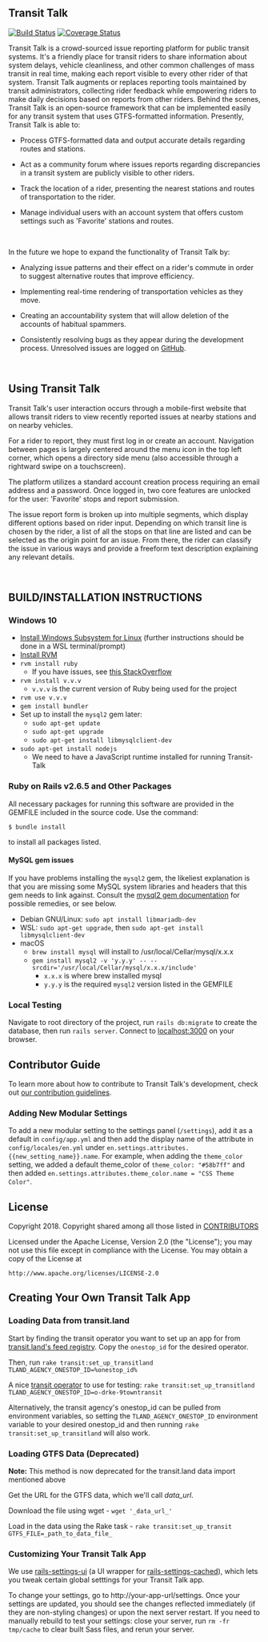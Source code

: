 ## Transit Talk

[![Build Status](https://travis-ci.org/TransitTalk/Transit-Talk.svg?branch=master)](https://travis-ci.org/TransitTalk/Transit-Talk)
[![Coverage Status][coverage-status-icon]][coverage-status]

Transit Talk is a crowd-sourced issue reporting platform for public transit systems. It's a friendly place for transit riders to share information about system delays, vehicle cleanliness, and other common challenges of mass transit in real time, making each report visible to every other rider of that system. Transit Talk augments or replaces reporting tools maintained by transit administrators, collecting rider feedback while empowering riders to make daily decisions based on reports from other riders. Behind the scenes, Transit Talk is an open-source framework that can be implemented easily for any transit system that uses GTFS-formatted information. Presently, Transit Talk is able to:

  * Process GTFS-formatted data and output accurate details regarding routes and stations.

  * Act as a community forum where issues reports regarding discrepancies in a transit system are publicly visible to other riders.

  * Track the location of a rider, presenting the nearest stations and routes of transportation to the rider.

  * Manage individual users with an account system that offers custom settings such as 'Favorite' stations and routes.

<br>

In the future we hope to expand the functionality of Transit Talk by:

  * Analyzing issue patterns and their effect on a rider's commute in order to suggest alternative routes that improve efficiency.

  * Implementing real-time rendering of transportation vehicles as they move.

  * Creating an accountability system that will allow deletion of the accounts of habitual spammers.

  * Consistently resolving bugs as they appear during the development process. Unresolved issues are logged on [GitHub][issues].

<br>

## Using Transit Talk

 Transit Talk's user interaction occurs through a mobile-first website that allows transit riders to view recently reported issues at nearby stations and on nearby vehicles.

 [//]: # (Homescreen w/o account photo TBD)

 For a rider to report, they must first log in or create an account. Navigation between pages is largely centered around the menu icon in the top left corner, which opens a directory side menu (also accessible through a rightward swipe on a touchscreen).

 [//]: # (Insert Side Menu pic)

 The platform utilizes a standard account creation process requiring an email address and a password. Once logged in, two core features are unlocked for the user: 'Favorite' stops and report submission.

 [//]: # (Insert issue report page pic)

 The issue report form is broken up into multiple segments, which display different options based on rider input. Depending on which transit line is chosen by the rider, a list of all the stops on that line are listed and can be selected as the origin point for an issue. From there, the rider can classify the issue in various ways and provide a freeform text description explaining any relevant details.

<br>

## BUILD/INSTALLATION INSTRUCTIONS

### Windows 10

* [Install Windows Subsystem for Linux](https://docs.microsoft.com/en-us/windows/wsl/install-win10) (further instructions should be done in a WSL terminal/prompt)
* [Install RVM](https://github.com/rvm/ubuntu_rvm)
* `rvm install ruby`
  * If you have issues, see [this StackOverflow](https://github.com/rvm/ubuntu_rvm)
* `rvm install v.v.v`
  * `v.v.v` is the current version of Ruby being used for the project
* `rvm use v.v.v`
* `gem install bundler`
* Set up to install the `mysql2` gem later:
  * `sudo apt-get update`
  * `sudo apt-get upgrade`
  * `sudo apt-get install libmysqlclient-dev`
* `sudo apt-get install nodejs`
  * We need to have a JavaScript runtime installed for running Transit-Talk

### Ruby on Rails v2.6.5 and Other Packages

All necessary packages for running this software are provided in the GEMFILE included in the source code. Use the command:

```
$ bundle install
```

to install all packages listed.

#### MySQL gem issues

If you have problems installing the `mysql2` gem, the likeliest explanation is that you are missing some MySQL system libraries and headers that this gem needs to link against. Consult the [mysql2 gem documentation](https://github.com/brianmario/mysql2#general-instructions) for possible remedies, or see below.

* Debian GNU/Linux: `sudo apt install libmariadb-dev`
* WSL: `sudo apt-get upgrade`, then `sudo apt-get install libmysqlclient-dev`
* macOS
  * `brew install mysql` will install to /usr/local/Cellar/mysql/x.x.x
  * `gem install mysql2 -v 'y.y.y' -- --srcdir='/usr/local/Cellar/mysql/x.x.x/include'`
    * `x.x.x` is where brew installed mysql
    * `y.y.y` is the required `mysql2` version listed in the GEMFILE

### Local Testing

Navigate to root directory of the project, run `rails db:migrate` to create the database, then run `rails server`. Connect to [localhost:3000](http://localhost:3000) on your browser.

## Contributor Guide
To learn more about how to contribute to Transit Talk's development, check out [our contribution guidelines][contributing].

### Adding New Modular Settings
To add a new modular setting to the settings panel (`/settings`), add it as a default in `config/app.yml` and then add the display name of the attribute in
`config/locales/en.yml` under `en.settings.attributes.{{new_setting_name}}.name`. For example, when adding the `theme_color` setting, we added a default theme_color of `theme_color: "#58b7ff"` and then added `en.settings.attributes.theme_color.name = "CSS Theme Color"`.

## License

Copyright 2018. Copyright shared among all those listed in [CONTRIBUTORS][contributors]

Licensed under the Apache License, Version 2.0 (the "License");
you may not use this file except in compliance with the License.
You may obtain a copy of the License at

    http://www.apache.org/licenses/LICENSE-2.0

## Creating Your Own Transit Talk App

### Loading Data from transit.land

Start by finding the transit operator you want to set up an app for from [transit.land's feed registry](https://transit.land/feed-registry/). Copy the `onestop_id` for the desired operator.

Then, run `rake transit:set_up_transitland TLAND_AGENCY_ONESTOP_ID=%onestop_id%`

A nice [transit operator](https://transit.land/feed-registry/operators/o-drke-9towntransit) to use for testing: `rake transit:set_up_transitland TLAND_AGENCY_ONESTOP_ID=o-drke-9towntransit`


Alternatively, the transit agency's onestop_id can be pulled from environment variables, so setting the `TLAND_AGENCY_ONESTOP_ID` environment variable to your desired onestop_id and then running `rake transit:set_up_transitland` will also work.

### Loading GTFS Data (Deprecated)
**Note:** This method is now deprecated for the transit.land data import mentioned above

Get the URL for the GTFS data, which we'll call _data_url_.

Download the file using wget - `wget '_data_url_'`

Load in the data using the Rake task - `rake transit:set_up_transit GTFS_FILE=_path_to_data_file_`

### Customizing Your Transit Talk App
We use [rails-settings-ui](https://github.com/accessd/rails-settings-ui) (a UI wrapper for [rails-settings-cached](https://github.com/huacnlee/rails-settings-cached)), which lets you tweak certain global setttings for your Transit Talk app.

To change your settings, go to http://your-app-url/settings. Once your settings are updated, you should see the changes reflected immediately (if they are non-styling changes) or upon the next server restart. If you need to manually rebuild to test your settings: close your server, run `rm -fr tmp/cache` to clear built Sass files, and rerun your server.

[coverage-status-icon]: https://coveralls.io/repos/github/CaravanTransit/Caravan-App/badge.svg?branch=master
[coverage-status]: https://coveralls.io/github/CaravanTransit/Caravan-App?branch=master
[issues]: https://github.com/CaravanTransit/Transit-Talk/issues
[contributing]: https://github.com/CaravanTransit/Transit-Talk/blob/master/CONTRIBUTING.md
[contributors]: https://github.com/CaravanTransit/Transit-Talk/blob/master/CONTRIBUTORS.md
